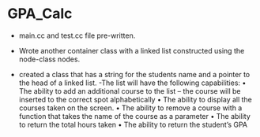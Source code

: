 # GPA_Calc

- main.cc and test.cc file pre-written.

- Wrote another container class with a linked list constructed using the node-class nodes.
- created a class that has a string for the students name and a pointer to the head of a linked list.
-The list will have the following capabilities: 
•	The ability to add an additional course to the list – the course will be inserted to the correct spot alphabetically
•	The ability to display all the courses taken on the screen.
•	The ability to remove a course with a function that takes the name of the course as a parameter
•	The ability to return the total hours taken 
•	The ability to return the student’s  GPA
